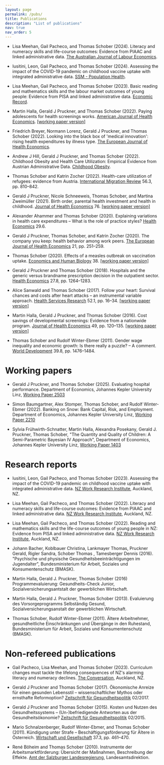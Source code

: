 ```yaml
---
layout: page
permalink: /pubs/
title: Publications
description: "List of publications"
nav: true
nav_order: 5
---
```


- Lisa Meehan, Gail Pacheco, and Thomas Schober (2024). Literacy and numeracy skills and life-course outcomes: Evidence from PIAAC and linked administrative data. [The Australian Journal of Labour Economics](https://ajle.org/index.php/ajle_home/article/view/215).

- Iusitini, Leon, Gail Pacheco, and Thomas Schober (2024). Assessing the impact of the COVID-19 pandemic on childhood vaccine uptake with integrated administrative data. [SSM - Population Health](https://doi.org/10.1016/j.ssmph.2024.101657).

- Lisa Meehan, Gail Pacheco, and Thomas Schober (2023). Basic reading and mathematics skills and the labour market outcomes of young people: Evidence from PISA and linked administrative data. [Economic Record](https://doi.org/10.1111/1475-4932.12755).

- Martin Halla, Gerald J Pruckner, and Thomas Schober (2022). Paying adolescents for health screenings works. [American Journal of Health Economics](https://doi.org/10.1086/721571). [[working paper version]](http://www.economics.jku.at/papers/2021/wp2104.pdf)

- Friedrich Breyer, Normann Lorenz, Gerald J Pruckner, and Thomas Schober (2022). Looking into the black box of 'medical innovation': rising health expenditures by illness type. [The European Journal of Health Economics](https://doi.org/10.1007/s10198-022-01447-9).

- Andrew J Hill, Gerald J Pruckner, and Thomas Schober (2022). Childhood Obesity and Health Care Utilization: Empirical Evidence from Austrian Administrative Data. [Childhood Obesity](https://doi.org/10.1089/chi.2022.0011).

- Thomas Schober and Katrin Zocher (2022). Health-care utilization of refugees: evidence from Austria. [International Migration Review](https://doi.org/10.1177/01979183211061091) 56.3, pp. 810–842.

- Gerald J Pruckner, Nicole Schneeweis, Thomas Schober, and Martina Zweimüller (2021). Birth order, parental health investment and health in childhood. [Journal of Health Economics](https://doi.org/10.1016/j.jhealeco.2021.102426) 76. [[working paper version]](http://cdecon.jku.at/wp-content/uploads/CD_1901.pdf)

- Alexander Ahammer and Thomas Schober (2020). Explaining variations in health care expenditures – What is the role of practice styles? [Health Economics](https://doi.org/10.1002/hec.4011) 29.6.

- Gerald J Pruckner, Thomas Schober, and Katrin Zocher (2020). The company you keep: health behavior among work peers. [The European Journal of Health Economics](https://doi.org/10.1002/hec.4011) 21, pp. 251–259.

- Thomas Schober (2020). Effects of a measles outbreak on vaccination uptake. [Economics and Human Biology](https://doi.org/10.1016/j.ehb.2020.100871) 38. [[working paper version]](http://cdecon.jku.at/wp-content/uploads/CD_1807.pdf)

- Gerald J Pruckner and Thomas Schober (2018). Hospitals and the generic versus brandname prescription decision in the outpatient sector. [Health Economics](https://doi.org/10.1002/hec.3774) 27.8, pp. 1264–1283.

- Alice Sanwald and Thomas Schober (2017). Follow your heart: Survival chances and costs after heart attacks – an instrumental variable approach. [Health Services Research](https://doi.org/10.1111/1475-6773.12509) 52.1, pp. 16–34. [[working paper version]](http://cdecon.jku.at/wp-content/uploads/Follow-your-heart111.pdf)

- Martin Halla, Gerald J Pruckner, and Thomas Schober (2016). Cost savings of developmental screenings: Evidence from a nationwide program. [Journal of Health Economics](https://doi.org/10.1016/j.jhealeco.2016.06.011) 49, pp. 120–135. [[working paper version]](http://ftp.iza.org/dp9303.pdf)

- Thomas Schober and Rudolf Winter-Ebmer (2011). Gender wage inequality and economic growth: Is there really a puzzle? – A comment. [World Development](https://doi.org/10.1016/j.worlddev.2011.05.001) 39.8, pp. 1476–1484.

# Working papers

- Gerald J Pruckner, and Thomas Schober (2025). Evaluating hospital performance. Department of Economics, Johannes Kepler University Linz, [Working Paper 2503](http://www.econ.jku.at/papers/2025/wp2503.pdf)  
 
- Simon Baumgartner, Alex Stomper, Thomas Schober, and Rudolf Winter-Ebmer (2022). Banking on Snow: Bank Capital, Risk, and Employment. Department of Economics, Johannes Kepler University Linz, [Working Paper 2210](http://www.economics.jku.at/papers/2022/wp2210.pdf)  

- Sylvia Frühwirth-Schnatter, Martin Halla, Alexandra Posekany, Gerald J. Pruckner, Thomas Schober, "The Quantity and Quality of Children: A Semi-Parametric Bayesian IV Approach", Department of Economics, Johannes Kepler University Linz, [Working Paper 1403](http://www.econ.jku.at/papers/2014/wp1403.pdf)  

# Research reports

- Iusitini, Leon, Gail Pacheco, and Thomas Schober (2023). Assessing the impact of the COVID-19 pandemic on childhood vaccine uptake with integrated administrative data. [NZ Work Research Institute](https://workresearch.aut.ac.nz/__data/assets/pdf_file/0011/851555/Assessing-the-impact-of-the-COVID-19-pandemic-on-childhood-vaccine-uptake-with-integrated-administrative-data_revised-20240111.pdf), Auckland, NZ.

- Lisa Meehan, Gail Pacheco, and Thomas Schober (2022). Literacy and numeracy skills and
life-course outcomes: Evidence from PIAAC and linked administrative data. [NZ Work Research Institute](https://workresearch.aut.ac.nz/__data/assets/pdf_file/0005/693788/PIAAC-trajectories_MBIE-working-paper.pdf), Auckland, NZ.

- Lisa Meehan, Gail Pacheco, and Thomas Schober (2022). Reading and mathematics skills and the life-course outcomes of young people in NZ: Evidence from PISA and linked administrative data. [NZ Work Research Institute](https://workresearch.aut.ac.nz/__data/assets/pdf_file/0007/689938/PISA-trajectories-Sept-2022-FINAL_covers.pdf), Auckland, NZ.

- Johann Bacher, Koblbauer Christina, Lankmayer Thomas, Pruckner Gerald, Rigler Sandra, Schober Thomas , Tamesberger Dennis (2016). "Psychische und physische Gesundheitsbeeinträchtigungen im Jugendalter", Bundesministerium für Arbeit, Soziales und Konsumentenschutz (BMASK).

- Martin Halla, Gerald J. Pruckner, Thomas Schober (2016) Programmevaluierung: Gesundheits-Check Junior, Sozialversicherungsantstalt der gewerblichen Wirtschaft.

- Martin Halla, Gerald J. Pruckner, Thomas Schober (2013). Evaluierung des Vorsorgeprogramms Selbständig Gesund, Sozialversicherungsanstalt der gewerblichen Wirtschaft.

- Thomas Schober, Rudolf Winter-Ebmer (2011). Ältere Arbeitnehmer, gesundheitliche Einschränkungen und Übergänge in den Ruhestand,  Bundesministerium für Arbeit, Soziales und Konsumentenschutz (BMASK).

# Non-refereed publications

- Gail Pacheco, Lisa Meehan, and Thomas Schober (2023). Curriculum changes must tackle the lifelong consequences of NZ's alarming literacy and numeracy declines. [The Conversation](https://theconversation.com/curriculum-changes-must-tackle-the-lifelong-consequences-of-nzs-alarming-literacy-and-numeracy-declines-209326), Auckland, NZ.

- Gerald J Pruckner and Thomas Schober (2017). Ökonomische Anreize für einen gesunden
Lebensstil – wissenschaftlicher Mythos oder ernsthafte Reformoption? [Zeitschrift für
Gesundheitspolitik](http://www.lig-gesundheit.at/documents/3466927/22247411/ZGP+02_2017+Pruckner_Schober_%C3%96konomische+Anreize+f%C3%BCr+einen+gesunden+Lebensstil.pdf/6f91c7f8-869e-4e6c-b2f0-12048de0b8f3?version=1.0&t=1507013636000) 02/2017.

- Gerald J Pruckner and Thomas Schober (2015). Kosten und Nutzen des Gesundheitssystems – (Un-)befriedigende Antworten aus der Gesundheitsökonomie? [Zeitschrift für Gesundheitspolitik](http://www.lig-gesundheit.at/details/-/asset_publisher/NI7haTcv19aR/content/zgp-02-2015-investition-gesundheit-muss-sich-gesundheit-rechnen-?_101_INSTANCE_NI7haTcv19aR_redirect=%2Farchiv) 02/2015.

- Mario Schnalzenberger, Rudolf Winter-Ebmer, and Thomas Schober (2011). Kündigung unter Strafe – Beschäftigungsförderung für Ältere in Österreich. [Wirtschaft und Gesellschaft](http://emedien.arbeiterkammer.at/viewer/resolver?urn=urn%3Anbn%3Aat%3Aat-akw%3Ag-122134)
37.3, pp. 461–470.

- René Böheim and Thomas Schober (2010). Instrumente der Arbeitsmarktförderung: Übersicht der Maßnahmen, Beschreibung der Effekte. [Amt der Salzburger Landesregierung](https://landversand.salzburg.gv.at/WebRoot/Store/Shops/Landversand/5252/A37A/00AF/9283/3C20/4DEB/AE3E/2426/ArbeitsmarktfoerderungInternet.pdf),
Landesamtsdirektion.
